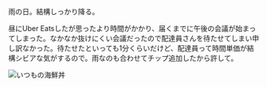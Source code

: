 雨の日。結構しっかり降る。

昼にUber Eatsしたが思ったより時間がかかり、届くまでに午後の会議が始まってしまった。なかなか抜けにくい会議だったので配達員さんを待たせてしまい申し訳なかった。待たせたといっても1分くらいだけど、配達員って時間単価が結構シビアな気がするので。雨なのも合わせてチップ追加したから許して。

![いつもの海鮮丼](https://photos.old.apkas.net/medium/202406/20240628-150712.webp)
